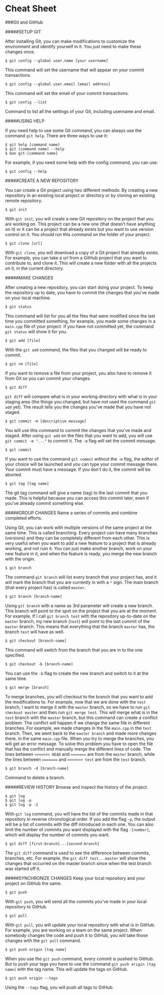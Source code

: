 Cheat Sheet
===========
###Git and GitHub

#####SETUP GIT

After installing Git, you can make modifications to customize the environment and identify yourself in it. 
You just need to make these changes once.

```
$ git config --global user.name [your username]
```
This command will set the username that will appear on your commit transactions.


```
$ git config --global user.email [email address]
```
This command will set the email of your commit transactions.


```
$ git config --list
```
Command to list all the settings of your Git, including username and email.


#####USING HELP

If you need help to use some Git command, you can always use the command `git help`. 
There are three ways to use it:
```
$ git help [command name]
$ git [command name] --help
$ man git-[command name]
```
For example, if you need some help with the config command, you can use:
```
$ git config --help
```


#####CREATE A NEW REPOSITORY

You can create a Git project using two different methods: By creating a new repository in an existing local project or directory or by cloning an existing remote repository.

```
$ git init
```
With `git init`, you will create a new Git repository on the project that you are working on. 
This project can be a new one (that doesn’t have anything on it) or it can be a project that already exists but you want to use version control on it. 
You should run this command on the folder of your project.


```
$ git clone [url]
```
With `git clone`, you will download a copy of a Git project that already exists. 
For example, you can take a url from a GitHub project that you want to contribute to, and clone it. 
This will create a new folder with all the projects on it, in the current directory.


#####MAKE CHANGES

After creating a new repository, you can start doing your project. 
To keep the repository up to date, you have to commit the changes that you've made on your local machine.

```
$ git status
```
This command will list for you all the files that were modified since the last time you committed something, for example, you made some changes in a `main.cpp` file of your project. 
If you have not committed yet, the command `git status` will show it for you.


```
$ git add [file]
````
With the `git add` command, the files that you changed will be ready to commit.

```
$ git rm [file]
```
If you want to remove a file from your project, you also have to remove it from Git so you can commit your changes.


```
$ git diff
```
`git diff` will compare what is in your working directory with what is in your staging area (the things you changed, but have not used the command `git add` yet). 
The result tells you the changes you’ve made that you have not staged.


```
$ git commit -m [descriptive message]
```
You will use this command to commit the changes that you've made and staged. 
After using `git add` on the files that you want to add, you will use `git commit -m "..."` to commit it. 
The `-m` flag will set the commit message.


```
$ git commit
```
If you want to use the command `git commit` without the `-m` flag, the editor of your choice will be launched and you can type your commit message there. 
Your commit must have a message. 
If you don't do it, the commit will be aborted.


```
$ git tag [tag name]
```
The git tag command will give a name (tag) to the last commit that you made. 
This is helpful because you can access this commit later, even if you've already commit something else.


#####GROUP CHANGES
Name a series of commits and combine completed efforts. 

Using Git, you can work with multiple versions of the same project at the same time. 
This is called branching. Every project can have many branches (versions) and they can be completely different from each other. 
This is very useful when you want to add a new feature to a project that is already working, and not ruin it.
You can just make another branch, work on your new feature in it, and when the feature is ready, you merge the new branch with the origin.

```
$ git branch
```
The command `git branch` will list every branch that your project has, and it will mark the branch that you are currently in with a `*` sign. 
The main branch (that every project has) is called `master`. 

```
$ git branch [branch-name]
```
Using `git branch` with a name as 3rd parameter will create a new branch. 
This branch will point to the spot on the project that you are at the moment. 
For example, If I call `git branch test` with the repository up-to-date on the `master` branch, my new branch (`test`) will point to the last commit of the `master` branch. 
This means that everything that the branch `master` has, the branch `test` will have as well.

```
$ git checkout [branch-name]
```
This command will switch from the branch that you are in to the one specified.

```
$ git checkout -b [branch-name]
```
You can use the `-b` flag to create the new branch and switch to it at the same time.

```
$ git merge [branch]
```
To merge branches, you will checkout to the branch that you want to add the modifications to. 
For example, now that we are done with the `test` branch, I want to merge it with the `master` branch, so we have to run `git checkout master` and then run `git merge test`. 
This will merge what is in the `test` branch with the `master` branch,
but this command can create a conflict problem. The conflict will happen if we change the same file in different branches. 
For example, we made changes in the file `main.cpp` in the `test` branch. 
Then, we went back to the `master branch` and made more changes there, in the same `main.cpp` file. 
When you try to merge the branches, you will get an error message. 
To solve this problem you have to open the file that has the conflict and manually merge the different lines of code. 
The lines between `<<<<<<< HEAD` and `=======` are from the `master` branch, while the lines between `=======` and `>>>>>>> test` are from the `test` branch.


```
$ git branch -d [branch-name]
```
Command to delete a branch.


#####REVIEW HISTORY
Browse and inspect the history of the project.
```
$ git log
$ git log -p
$ git log -p -2
```
With `git log` command, you will have the list of the commits made in that repository in reverse chronological order. 
If you add the flag `-p`, the output will be a list of commits with the diff introduced in each one. 
You can also limit the number of commits you want displayed with the flag `-[number]`, which will display the number of commits you want.


```
$ git diff [first-branch]...[second-branch]
```
The `git diff` command is used to see the difference between commits, branches, etc. 
For example, the `git diff test...master` will show the changes that occurred on the master branch since when the test branch was started off it.


#####SYNCHRONIZE CHANGES
Keep your local repository and your project on GitHub the same.

```
$ git push
```
With `git push`, you will send all the commits you've made in your local repository to GitHub.


```
$ git pull
```
  With `git pull`, you will update your local repository with what is in GitHub. 
For example, you are working on a team on the same project. 
When somebody changes the code and push it to GitHub, you will take those changes with the `git pull` command.


```
$ git push origin [tag name]
```
When you use the `git push` command, every commit is pushed to GitHub. 
But to push your tags you have to use the command `git push origin [tag name]` with the tag name. 
This will update the tags on GitHub. 

```
$ git push origin --tags
```
Using the `--tags` flag, you will push all tags to GitHub.

